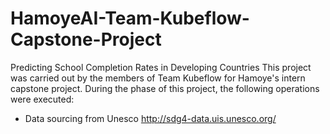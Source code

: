 # HamoyeAI-Team-Kubeflow-Capstone-Project
Predicting School Completion Rates in Developing Countries
This project was carried out by the members of Team Kubeflow for Hamoye's intern capstone project.
During the phase of this project, the following operations were executed:

+ Data sourcing from Unesco http://sdg4-data.uis.unesco.org/
